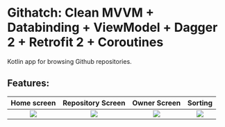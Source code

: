 # Githatch: Clean MVVM + Databinding + ViewModel + Dagger 2 + Retrofit 2 + Coroutines
Kotlin app for browsing Github repositories.


**Features:**
  -   
Home screen              |  Repository Screen      | Owner Screen                | Sorting                   
:-------------------------:|:-------------------------:|:-------------------------:|:-------------------------:
![](https://imgur.com/O7GBPQJ.jpg)  |  ![](https://imgur.com/Xvh1RJd.jpg) | ![](https://imgur.com/t0ncEK2.jpg)| ![](https://imgur.com/XbDj2VH.jpg) |

